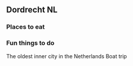 ## Dordrecht NL

### Places to eat

### Fun things to do

The oldest inner city in the Netherlands
Boat trip
